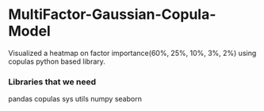 # MultiFactor-Gaussian-Copula-Model
Visualized a heatmap on factor importance(60%, 25%, 10%, 3%, 2%) using copulas python based library. 

### Libraries that we need
pandas
copulas
sys
utils
numpy
seaborn
